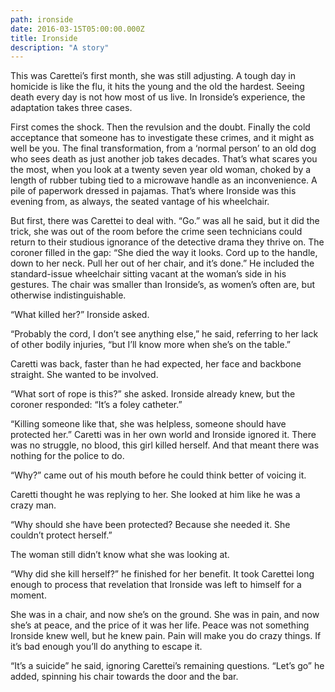 ```yaml
---
path: ironside
date: 2016-03-15T05:00:00.000Z
title: Ironside
description: "A story"
---
```

This was Carettei’s first month, she was still adjusting. A tough day in homicide is like the flu, it hits the young and the old the hardest. Seeing death every day is not how most of us live. In Ironside’s experience, the adaptation takes three cases.

First comes the shock. Then the revulsion and the doubt. Finally the cold acceptance that someone has to investigate these crimes, and it might as well be you. The final transformation, from a ‘normal person’ to an old dog who sees death as just another job takes decades. That’s what scares you the most, when you look at a twenty seven year old woman, choked by a length of rubber tubing tied to a microwave handle as an inconvenience. A pile of paperwork dressed in pajamas. That’s where Ironside was this evening from, as always, the seated vantage of his wheelchair.

But first, there was Carettei to deal with. “Go.” was all he said, but it did the trick, she was out of the room before the crime seen technicians could return to their studious ignorance of the detective drama they thrive on. The coroner filled in the gap: “She died the way it looks. Cord up to the handle, down to her neck. Pull her out of her chair, and it’s done.” He included the standard-issue wheelchair sitting vacant at the woman’s side in his gestures. The chair was smaller than Ironside’s, as women’s often are, but otherwise indistinguishable.

“What killed her?” Ironside asked.

“Probably the cord, I don’t see anything else,” he said, referring to her lack of other bodily injuries, “but I’ll know more when she’s on the table.”

Caretti was back, faster than he had expected, her face and backbone straight. She wanted to be involved.

“What sort of rope is this?” she asked. Ironside already knew, but the coroner responded: “It’s a foley catheter.”

“Killing someone like that, she was helpless, someone should have protected her.” Caretti was in her own world and Ironside ignored it. There was no struggle, no blood, this girl killed herself. And that meant there was nothing for the police to do.

“Why?” came out of his mouth before he could think better of voicing it.

Caretti thought he was replying to her. She looked at him like he was a crazy man.

“Why should she have been protected? Because she needed it. She couldn’t protect herself.”

The woman still didn’t know what she was looking at.

“Why did she kill herself?” he finished for her benefit. It took Carettei long enough to process that revelation that Ironside was left to himself for a moment.

She was in a chair, and now she’s on the ground. She was in pain, and now she’s at peace, and the price of it was her life. Peace was not something Ironside knew well, but he knew pain. Pain will make you do crazy things. If it’s bad enough you’ll do anything to escape it.

“It’s a suicide” he said, ignoring Carettei’s remaining questions. “Let’s go” he added, spinning his chair towards the door and the bar.
